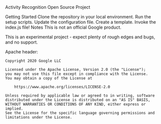 Activity Recognition Open Source Project

Getting Started
Clone the repository in your local environment.
Run the setup scripts.
Update the configuration file.
Create a template.
Invoke the index.js file!
Notes
This is not an official Google product.

This is an experimental project - expect plenty of rough edges and bugs, and no support.

Apache header:

    Copyright 2020 Google LLC

    Licensed under the Apache License, Version 2.0 (the "License");
    you may not use this file except in compliance with the License.
    You may obtain a copy of the License at

        https://www.apache.org/licenses/LICENSE-2.0

    Unless required by applicable law or agreed to in writing, software
    distributed under the License is distributed on an "AS IS" BASIS,
    WITHOUT WARRANTIES OR CONDITIONS OF ANY KIND, either express or implied.
    See the License for the specific language governing permissions and
    limitations under the License.
